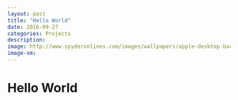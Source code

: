 ```yaml
---
layout: post
title: "Hello World"
date: 2016-09-27
categories: Projects
description: 
image: http://www.spyderonlines.com/images/wallpapers/apple-desktop-backgrounds/apple-desktop-backgrounds-13.jpg
image-sm:
---
```


# Hello World


